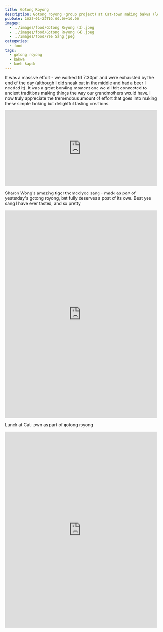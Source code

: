 ```yaml
---
title: Gotong Royong
description: Gotong royong (group project) at Cat-town making bakwa (loong yoke) and kueh kapek (love letters)
pubDate: 2022-01-25T16:00:00+10:00
images:
  - ../images/food/Gotong Royong (3).jpeg
  - ../images/food/Gotong Royong (4).jpeg
  - ../images/food/Yee Sang.jpeg
categories:
  - food
tags:
  - gotong royong
  - bakwa
  - kueh kapek
---
```


It was a massive effort - we worked till 7:30pm and were exhausted by the end of the day (although I did sneak out in the middle and had a beer I needed it). It was a great bonding moment and we all felt connected to ancient traditions making things the way our grandmothers would have. I now truly appreciate the tremendous amount of effort that goes into making these simple looking but delightful tasting creations.

<iframe src="https://www.facebook.com/plugins/post.php?href=https%3A%2F%2Fwww.facebook.com%2Fchris1.tham%2Fposts%2Fpfbid0F1ZQjtC5xu9yAoCVknUBSWSsnv6dcTDJBXSnTZFdSiz8b2R9U9kvBZU3W6zZF3j9l&show_text=true&width=500" width="500" height="250" style="border:none;overflow:hidden" scrolling="no" frameborder="0" allowfullscreen="true" allow="autoplay; clipboard-write; encrypted-media; picture-in-picture; web-share"></iframe>

Sharon Wong's amazing tiger themed yee sang - made as part of yesterday's gotong royong, but fully deserves a post of its own. Best yee sang I have ever tasted, and so pretty!

<iframe src="https://www.facebook.com/plugins/post.php?href=https%3A%2F%2Fwww.facebook.com%2Fchris1.tham%2Fposts%2Fpfbid025hd7FSF4qGVAvBv6cxwLQQawWa1BaW7yTxU5b4bTAAqECAjFNGVB6umM99h8XVY5l&show_text=true&width=500" width="500" height="684" style="border:none;overflow:hidden" scrolling="no" frameborder="0" allowfullscreen="true" allow="autoplay; clipboard-write; encrypted-media; picture-in-picture; web-share"></iframe>

Lunch at Cat-town as part of gotong royong

<iframe src="https://www.facebook.com/plugins/post.php?href=https%3A%2F%2Fwww.facebook.com%2Fchris1.tham%2Fposts%2Fpfbid02wG9E3rd2SxFLxRriNJkW5mEcenEqtdCqRDNcwzytkNVScS7cG6cfra2qrA476Jh7l&show_text=true&width=500" width="500" height="645" style="border:none;overflow:hidden" scrolling="no" frameborder="0" allowfullscreen="true" allow="autoplay; clipboard-write; encrypted-media; picture-in-picture; web-share"></iframe>
